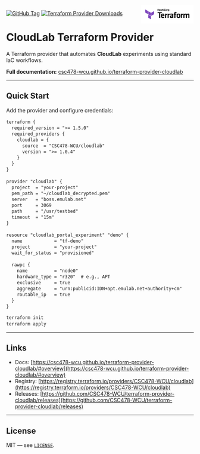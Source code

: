 <!-- markdownlint-disable first-line-h1 no-inline-html -->
<a href="https://terraform.io">
  <picture>
    <source media="(prefers-color-scheme: dark)" srcset=".github/terraform_logo_dark.svg">
    <source media="(prefers-color-scheme: light)" srcset=".github/terraform_logo_light.svg">
    <img src=".github/terraform_logo_light.svg" alt="Terraform logo" title="Terraform" align="right" height="50">
  </picture>
</a>

[![GitHub Tag](https://img.shields.io/github/v/tag/CSC478-WCU/terraform-provider-cloudlab?style=plastic&logo=terraform&logoColor=%23844FBA&label=latest&color=%23844FBA&link=https%3A%2F%2Fgithub.com%2FCSC478-WCU%2Fterraform-provider-cloudlab%2Freleases)](https://github.com/CSC478-WCU/terraform-provider-fabric/releases) [![Terraform Provider Downloads](https://img.shields.io/terraform/provider/dt/846963?style=plastic&logo=terraform&logoColor=%237B42BC&label=Terraform%20Downloads&color=%237B42BC&link=https%3A%2F%2Fregistry.terraform.io%2Fproviders%2FCSC478-WCU%2Fcloudlab%2Flatest)](https://registry.terraform.io/providers/CSC478-WCU/cloudlab)

# CloudLab Terraform Provider

A Terraform provider that automates **CloudLab** experiments using standard IaC workflows.

**Full documentation:** [csc478-wcu.github.io/terraform-provider-cloudlab](https://csc478-wcu.github.io/terraform-provider-cloudlab)

---

## Quick Start

Add the provider and configure credentials:

```hcl
terraform {
  required_version = ">= 1.5.0"
  required_providers {
    cloudlab = {
      source  = "CSC478-WCU/cloudlab"
      version = ">= 1.0.4"
    }
  }
}

provider "cloudlab" {
  project  = "your-project"
  pem_path = "~/cloudlab_decrypted.pem"
  server   = "boss.emulab.net"
  port     = 3069
  path     = "/usr/testbed"
  timeout  = "15m"
}

resource "cloudlab_portal_experiment" "demo" {
  name            = "tf-demo"
  project         = "your-project"
  wait_for_status = "provisioned"

  rawpc {
    name          = "node0"
    hardware_type = "r320"  # e.g., APT
    exclusive     = true
    aggregate     = "urn:publicid:IDN+apt.emulab.net+authority+cm"
    routable_ip   = true
  }
}
````

```bash
terraform init
terraform apply
```

---

## Links

* Docs: [https://csc478-wcu.github.io/terraform-provider-cloudlab/#overview](https://csc478-wcu.github.io/terraform-provider-cloudlab/#overview)
* Registry: [https://registry.terraform.io/providers/CSC478-WCU/cloudlab](https://registry.terraform.io/providers/CSC478-WCU/cloudlab)
* Releases: [https://github.com/CSC478-WCU/terraform-provider-cloudlab/releases](https://github.com/CSC478-WCU/terraform-provider-cloudlab/releases)

---

## License

MIT — see [`LICENSE`](./LICENSE).
